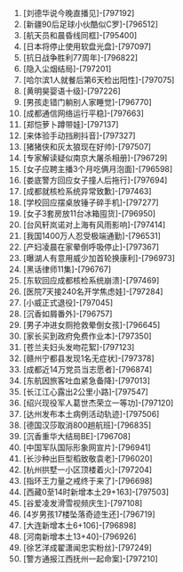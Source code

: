 
1. [刘德华说今晚直播见]-[797192]
1. [新疆90后足球小伙酷似C罗]-[796512]
1. [航天员和晨昏线同框]-[795400]
1. [日本将停止使用软盘光盘]-[797097]
1. [抗日战争胜利77周年]-[796822]
1. [隐入尘烟结局]-[797201]
1. [哈尔滨1人就餐后第6天检出阳性]-[797075]
1. [黄明昊婴语十级]-[797226]
1. [男孩走错门躺别人家睡觉]-[796770]
1. [成都通信网络运行平稳]-[797663]
1. [郑恺萝卜蹲带娃]-[797137]
1. [来体验手动挡刷抖音]-[797327]
1. [猪猪侠和灰太狼现在好帅]-[797507]
1. [专家解读疑似南京大屠杀相册]-[796729]
1. [女子应聘主播3个月吃俩月泡面]-[796598]
1. [娄底警方回应女子撞人后拖行]-[797694]
1. [成都就核检系统异常致歉]-[797463]
1. [学校回应摆桌放锤子碎手机]-[797277]
1. [女子3套房放11台冰箱囤货]-[796950]
1. [台风轩岚诺对上海有风雨影响]-[797414]
1. [我国1400万人忍受极端通勤]-[796531]
1. [产妇凌晨在家晕倒呼吸停止]-[797367]
1. [曝湖人有意用威少加首轮换康利]-[796973]
1. [黑话律师11集]-[796767]
1. [东软回应成都核检系统崩溃]-[797469]
1. [医院7天接240名开学焦虑娃]-[797284]
1. [小威正式退役]-[797045]
1. [沉香如屑番外]-[796757]
1. [男子冲进女厕抢救晕倒女孩]-[796645]
1. [家长买到政府免费作业本]-[797350]
1. [苍兰夫妇头发吻花絮]-[797123]
1. [赣州宁都县发现1名无症状]-[797378]
1. [成都近14万党员当志愿者]-[796874]
1. [东航因旅客吐血紧急备降]-[797013]
1. [长江江心露出2公里小路]-[797547]
1. [绍兴现役军人葛世杰荣立一等功]-[797120]
1. [达州发布本土病例活动轨迹]-[797506]
1. [德国汉莎取消800趟航班]-[796835]
1. [沉香重华大结局BE]-[796708]
1. [中国军队国际形象网宣片]-[796941]
1. [长沙种出巨型稻致敬袁老]-[796020]
1. [杭州拱墅一小区顶楼着火]-[797204]
1. [指环王力量之戒终于来了]-[796698]
1. [西藏0至14时新增本土29+163]-[797503]
1. [谷爱凌发滑雪视频庆生]-[797108]
1. [4岁男孩17楼坠落奇迹生还]-[796719]
1. [大连新增本土6+106]-[796898]
1. [河南新增本土13+40]-[796926]
1. [徐艺洋成翟潇闻忠实粉丝]-[797249]
1. [警方通报江西抚州一起命案]-[797210]